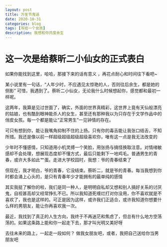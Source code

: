 ```yaml
---
layout: post
title: 万圣节鬼话
date: 2020-10-31
categories: blog
tags: [写给一个女孩]
description: 我想和你共度余生
---
```


# 这一次是给蔡昕二小仙女的正式表白

如果你能找到这里，哈哈，那接下来的话有意义 ，再花点耐心和时间往下看吧~

某小说里有一句话，“人年少时，不应遇见太惊艳的人，否则往后余生，都是她的侧影”
可惜，我遇到了。蔡昕二小仙女，无论我什么时候想起你，感觉都和最初一样呢。

这两年，我算是见过世面了，确实，外面的世界真精彩，这世界上竟有天仙般漂亮的姑娘，也有酷到眼神能杀人的女生，甚至还有那种我以为只存在于文学作品中的俏皮女孩。每一个都是能让“正常男生”一见钟情的存在。

可只有想到你，能让我嘴角抑制不住的上扬。只有你的毒舌能让我张口结舌，不知所措。我还是像以前一样超级超级超级超级喜欢你，唯有这一点是我无法改变的

少年时不懂感情，只知道用小机灵搏一个笑脸，用张扬与搞怪换取注意。对情绪敏感却不会处理，想展现态度却不懂方式，最后只能剩下一地鸡毛。普通男生的青春，或许大多如此艹蛋。走进大学校园时，我想：爷的青春结束了

但现在，我才明白，爷的青春，它没结束。蔡昕二，就是爷的青春。每当我想到你时都会涌上心头的，是只有青春年少才能拥有的最单纯的感情

其实我挺了解你的啦，我们是同一种人，是明明自私却又想和别人搞好关系的讨厌鬼，自视甚高却又经常挣扎不已。所以我知道死缠烂打对你没用，你不喜欢就是不喜欢了，我也是这样的。可正是因为这样，或许我们正适合，或许我知道你想要什么样的男朋友，能让你再喜欢我一次。

最近，我找到了真正的人生方向，我终于不再迷茫和焦虑了，但总有什么地方空荡荡的。如果这条路上能和你一起走下去，那才叫光明又美好呀

去往未来的路上，一起走一段如何？
做我女朋友吧，或者，我把自己送给你当男朋友吧